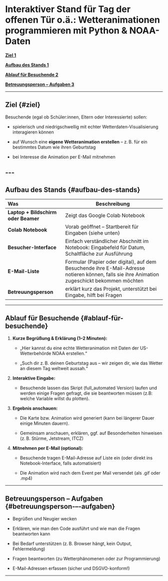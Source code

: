 # Interaktiver Stand für Tag der offenen Tür o.ä.: Wetteranimationen programmieren mit Python & NOAA-Daten

[**Ziel	1**](#ziel)

[**Aufbau des Stands	1**](#aufbau-des-stands)

[**Ablauf für Besuchende	2**](#ablauf-für-besuchende)

[**Betreuungsperson – Aufgaben	3**](#betreuungsperson-–-aufgaben)

---

## **Ziel** {#ziel}

Besuchende (egal ob Schüler:innen, Eltern oder Interessierte) sollen:

* spielerisch und niedrigschwellig mit echter Wetterdaten-Visualisierung interagieren können

* auf Wunsch eine **eigene Wetteranimation erstellen** – z. B. für ein bestimmtes Datum wie ihren Geburtstag

* bei Interesse die Animation per E-Mail mitnehmen

## ---

## **Aufbau des Stands** {#aufbau-des-stands}

| Was | Beschreibung |
| :---- | ----- |
| **Laptop \+ Bildschirm oder Beamer** | Zeigt das Google Colab Notebook |
| **Colab Notebook** | Vorab geöffnet – Startbereit für Eingaben (siehe unten) |
| **Besucher-Interface** | Einfach verständlicher Abschnitt im Notebook: Eingabefeld für Datum, Schaltfläche zur Ausführung |
| **E-Mail-Liste** | Formular (Papier oder digital), auf dem Besuchende ihre E-Mail-Adresse notieren können, falls sie ihre Animation zugeschickt bekommen möchten |
| **Betreuungsperson** | erklärt kurz das Projekt, unterstützt bei Eingabe, hilft bei Fragen |

---

## 

## **Ablauf für Besuchende** {#ablauf-für-besuchende}

1. **Kurze Begrüßung & Erklärung (1–2 Minuten):**

   * „Hier kannst du eine echte Wetteranimation mit Daten der US-Wetterbehörde NOAA erstellen.“

   * „Such dir z. B. deinen Geburtstag aus – wir zeigen dir, wie das Wetter an diesem Tag weltweit aussah.“

2. **Interaktive Eingabe:**

   * Besuchende lassen das Skript (full\_automated Version) laufen und werden einige Fragen gefragt, die sie beantworten müssen (z.B: welche Variable willst du plotten).

3. **Ergebnis anschauen:**

   * Die Karte bzw. Animation wird generiert (kann bei längerer Dauer einige Minuten dauern).

   * Gemeinsam anschauen, erklären, ggf. auf Besonderheiten hinweisen (z. B. Stürme, Jetstream, ITCZ)

4. **Mitnehmen per E-Mail (optional):**

   * Besuchende tragen E-Mail-Adresse auf Liste ein (oder direkt ins Notebook-Interface, falls automatisiert)

   * Die Animation wird nach dem Event per Mail versendet (als .gif oder .mp4)

---

## **Betreuungsperson – Aufgaben** {#betreuungsperson-–-aufgaben}

* Begrüßen und Neugier wecken

* Erklären, wie man den Code ausführt und wie man die Fragen beantworten kann

* Bei Bedarf unterstützen (z. B. Browser hängt, kein Output, Fehlermeldung)

* Fragen beantworten (zu Wetterphänomenen oder zur Programmierung)

* E-Mail-Adressen erfassen (sicher und DSGVO-konform\!)

---

